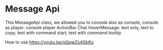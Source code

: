 # Message Api


This MessageApi class, we allowed you to console also as console, console as player: console player 
ActionBar
Chat
HoverMessage: text only, text to copy, text with command start, text with command tooltip


How to use 
https://youtu.be/qQqwZs4QbKs


